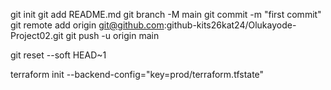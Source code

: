 git init
git add README.md
git branch -M main
git commit -m "first commit"
git remote add origin git@github.com:github-kits26kat24/Olukayode-Project02.git
git push -u origin main

git reset --soft HEAD~1

terraform init --backend-config="key=prod/terraform.tfstate"